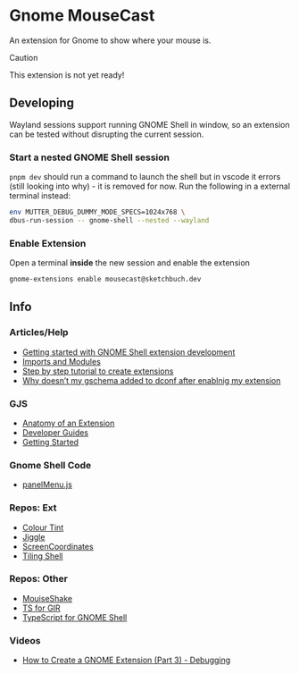 # Gnome MouseCast

An extension for Gnome to show where your mouse is.

> [!CAUTION]
> This extension is not yet ready!


## Developing

Wayland sessions support running GNOME Shell in window, so an extension can be tested without disrupting the current session.

### Start a nested GNOME Shell session

`pnpm dev` should run a command to launch the shell but in vscode it errors (still looking into why) - it is removed for now. Run the following in a external terminal instead:

```bash
env MUTTER_DEBUG_DUMMY_MODE_SPECS=1024x768 \
dbus-run-session -- gnome-shell --nested --wayland
```

### Enable Extension

Open a terminal **inside** the new session and enable the extension

```bash
gnome-extensions enable mousecast@sketchbuch.dev
```

## Info

### Articles/Help

- [Getting started with GNOME Shell extension development](https://blog.jamesreed.dev/gnome-shell-extension-development)
- [Imports and Modules](https://gjs.guide/extensions/overview/imports-and-modules.html)
- [Step by step tutorial to create extensions](https://wiki.gnome.org/Attic/GnomeShell/Extensions/StepByStepTutorial)
- [Why doesn’t my gschema added to dconf after enablnig my extension](https://discourse.gnome.org/t/why-doesnt-my-gschema-added-to-dconf-after-enablnig-my-extension/16148)

### GJS

- [Anatomy of an Extension](https://gjs.guide/extensions/overview/anatomy.html)
- [Developer Guides](https://gjs.guide/guides/)
- [Getting Started](https://gjs.guide/extensions/development/creating.html)

### Gnome Shell Code

- [panelMenu.js](https://gitlab.gnome.org/GNOME/gnome-shell/-/blob/main/js/ui/panelMenu.js)

### Repos: Ext

- [Colour Tint](https://github.com/MattByName/color-tint)
- [Jiggle](https://github.com/jeffchannell/jiggle)
- [ScreenCoordinates](https://github.com/tobias47n9e/ScreenCoordinates)
- [Tiling Shell](https://github.com/domferr/tilingshell/blob/main/package.json)

### Repos: Other

- [MouiseShake](https://github.com/davidgodzsak/mouse-shake.js)
- [TS for GIR](https://github.com/gjsify/ts-for-gir)
- [TypeScript for GNOME Shell](https://github.com/gjsify/gnome-shell)

### Videos

- [How to Create a GNOME Extension (Part 3) - Debugging](https://www.youtube.com/watch?v=uc7bOB6ukBg)